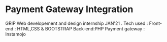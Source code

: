 # Payment Gateway Integration
GRIP Web developement and design internship JAN'21 .
Tech used :
Front-end : HTML,CSS & BOOTSTRAP
Back-end:PHP
Payment gateway : Instamojo
